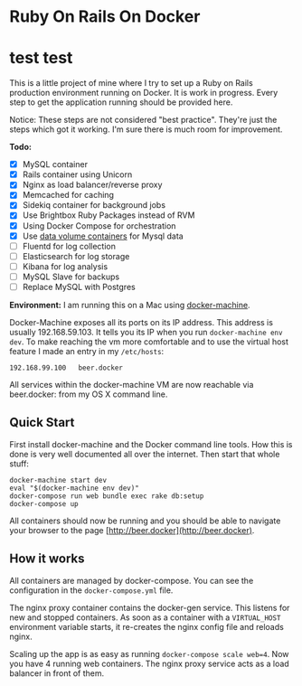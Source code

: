 # Ruby On Rails On Docker
# test test

This is a little project of mine where I try to set up a Ruby on Rails production environment running on Docker.
It is work in progress. Every step to get the application running should be provided here.

Notice: These steps are not considered "best practice". They're just the steps which got it working. I'm sure
there is much room for improvement.

**Todo:**

  * [x] MySQL container
  * [x] Rails container using Unicorn
  * [x] Nginx as load balancer/reverse proxy
  * [x] Memcached for caching
  * [x] Sidekiq container for background jobs
  * [x] Use Brightbox Ruby Packages instead of RVM
  * [x] Using Docker Compose for orchestration
  * [x] Use [data volume containers](https://docs.docker.com/userguide/dockervolumes/) for Mysql data
  * [ ] Fluentd for log collection
  * [ ] Elasticsearch for log storage
  * [ ] Kibana for log analysis
  * [ ] MySQL Slave for backups
  * [ ] Replace MySQL with Postgres

**Environment:**
I am running this on a Mac using [docker-machine](https://docs.docker.com/machine/).

Docker-Machine exposes all its ports on its IP address. This address is usually 192.168.59.103. It tells you
its IP when you run `docker-machine env dev`. To make reaching the vm more comfortable and to use the virtual
host feature I made an entry in my `/etc/hosts`:

    192.168.99.100   beer.docker

All services within the docker-machine VM are now reachable via beer.docker:<port> from my OS X command line.

## Quick Start

First install docker-machine and the Docker command line tools. How this is done is very well documented
all over the internet. Then start that whole stuff:

    docker-machine start dev
    eval "$(docker-machine env dev)"
    docker-compose run web bundle exec rake db:setup
    docker-compose up

All containers should now be running and you should be able to navigate your browser to the page
[http://beer.docker](http://beer.docker).

## How it works

All containers are managed by docker-compose. You can see the configuration in the `docker-compose.yml`
file.

The nginx proxy container contains the docker-gen service. This listens for new and stopped containers.
As soon as a container with a `VIRTUAL_HOST` environment variable starts, it re-creates the nginx config file
and reloads nginx.

Scaling up the app is as easy as running `docker-compose scale web=4`. Now you have 4 running web containers.
The nginx proxy service acts as a load balancer in front of them.
